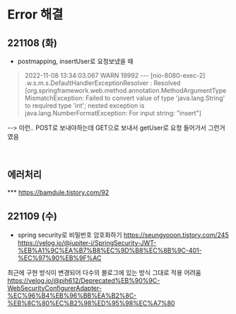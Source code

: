 # Error 해결

## 221108 (화)

- postmapping, insertUser로 요청보냈을 때

> 2022-11-08 13:34:03.067  WARN 19992 --- [nio-8080-exec-2] .w.s.m.s.DefaultHandlerExceptionResolver : Resolved [org.springframework.web.method.annotation.MethodArgumentTypeMismatchException: Failed to convert value of type 'java.lang.String' to required type 'int'; nested exception is java.lang.NumberFormatException: For input string: "insert"]

--> 이런.. POST로 보내야하는데 GET으로 보내서 getUser로 요청 들어가서 그런거였음

<br>

## 에러처리
*** https://bamdule.tistory.com/92

## 221109 (수)

- spring security로 비밀번호 암호화하기
https://seungyooon.tistory.com/245
https://velog.io/@jupiter-j/SpringSecurity-JWT-%EB%A1%9C%EA%B7%B8%EC%9D%B8%EC%8B%9C-401-%EC%97%90%EB%9F%AC

최근에 구현 방식이 변경되어 다수의 블로그에 있는 방식 그대로 적용 어려움
https://velog.io/@pjh612/Deprecated%EB%90%9C-WebSecurityConfigurerAdapter-%EC%96%B4%EB%96%BB%EA%B2%8C-%EB%8C%80%EC%B2%98%ED%95%98%EC%A7%80